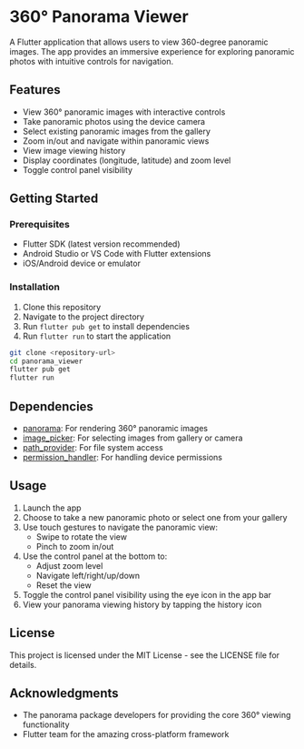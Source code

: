 # 360° Panorama Viewer

A Flutter application that allows users to view 360-degree panoramic images. The app provides an immersive experience for exploring panoramic photos with intuitive controls for navigation.

## Features

- View 360° panoramic images with interactive controls
- Take panoramic photos using the device camera
- Select existing panoramic images from the gallery
- Zoom in/out and navigate within panoramic views
- View image viewing history
- Display coordinates (longitude, latitude) and zoom level
- Toggle control panel visibility

## Getting Started

### Prerequisites

- Flutter SDK (latest version recommended)
- Android Studio or VS Code with Flutter extensions
- iOS/Android device or emulator

### Installation

1. Clone this repository
2. Navigate to the project directory
3. Run `flutter pub get` to install dependencies
4. Run `flutter run` to start the application

```bash
git clone <repository-url>
cd panorama_viewer
flutter pub get
flutter run
```

## Dependencies

- [panorama](https://pub.dev/packages/panorama): For rendering 360° panoramic images
- [image_picker](https://pub.dev/packages/image_picker): For selecting images from gallery or camera
- [path_provider](https://pub.dev/packages/path_provider): For file system access
- [permission_handler](https://pub.dev/packages/permission_handler): For handling device permissions

## Usage

1. Launch the app
2. Choose to take a new panoramic photo or select one from your gallery
3. Use touch gestures to navigate the panoramic view:
   - Swipe to rotate the view
   - Pinch to zoom in/out
4. Use the control panel at the bottom to:
   - Adjust zoom level
   - Navigate left/right/up/down
   - Reset the view
5. Toggle the control panel visibility using the eye icon in the app bar
6. View your panorama viewing history by tapping the history icon

## License

This project is licensed under the MIT License - see the LICENSE file for details.

## Acknowledgments

- The panorama package developers for providing the core 360° viewing functionality
- Flutter team for the amazing cross-platform framework
